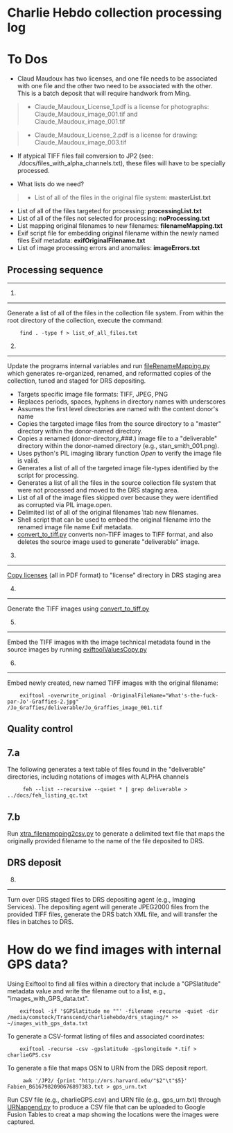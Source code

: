 Charlie Hebdo collection processing log
================================
[comment]: # (The following is written in MarkDown and can be converted to HTML using http://daringfireball.net/projects/markdown/dingus . At least that was possible in June 2016. There also seem to be many tools for generating PDFs from MarkDown.)

To Dos
======
* Claud Maudoux has two licenses, and one file needs to be associated with one file and the other two need to be associated with the other. This is a batch deposit that will require handwork from Ming.

> * Claude_Maudoux_License_1.pdf is a license for photographs: Claude_Maudoux_image_001.tif and Claude_Maudoux_image_001.tif

> * Claude_Maudoux_License_2.pdf is a license for drawing: Claude_Maudoux_image_003.tif

* If atypical TIFF files fail conversion to JP2 (see: ./docs/files\_with\_alpha\_channels.txt), these files will have to be specially processed.

* What lists do we need?

> * List of all of the files in the original file system: **masterList.txt**
* List of all of the files targeted for processing: **processingList.txt**
* List of all of the files not selected for processing: **noProcessing.txt**
* List mapping original filenames to new filenames: **filenameMapping.txt**
* Exif script file for embedding original filename within the newly named files Exif metadata: **exifOriginalFilename.txt**
* List of image processing errors and anomalies: **imageErrors.txt**

## Processing sequence
------------------------------------
 
1.
-----
 Generate a list of all of the files in the collection file system. From within the root directory of the collection, execute the command:
 
        find . -type f > list_of_all_files.txt

2.
------

Update the programs internal variables and run  [fileRenameMapping.py](https://github.com/comstock/CharlieHebdo/blob/master/02_fileRenameMapping.py) which generates re-organized, renamed, and reformatted copies of the collection, tuned and staged for DRS depositing. 

* Targets specific image file formats: TIFF, JPEG, PNG
* Replaces periods, spaces, hyphens in directory names with underscores
* Assumes the first level directories are named with the content donor's name
* Copies the targeted image files from the source directory to a "master" directory within the donor-named directory.
* Copies a renamed (donor-directory\_###.<ext>) image file to a "deliverable" directory within the donor-named directory (e.g., stan\_smith_001.png).
* Uses python's PIL imaging library function _Open_ to verify the image file is valid.
* Generates a list of all of the targeted image file-types identified by the script for processing.
* Generates a list of all the files in the source collection file system that were not processed and moved to the DRS staging area.
* List of all of the image files skipped over because they were identified as corrupted via PIL image.open.
* Delimited list of all of the original filenames \tab new filenames.
* Shell script that can be used to embed the original filename into the renamed image file name Exif metadata.
* [convert\_to\_tiff.py](https://github.com/comstock/CharlieHebdo/blob/master/04_convert_to_tiff.py) converts non-TIFF images to TIFF format, and also deletes the source image used to generate "deliverable" image.

3.
-----
[Copy licenses](https://github.com/comstock/CharlieHebdo/blob/master/03_ch_license_copy.py) (all in PDF format) to "license" directory in DRS staging area


4.
-----
Generate the TIFF images using [convert\_to\_tiff.py](https://github.com/comstock/CharlieHebdo/blob/master/04_convert_to_tiff.py)

5.
-----
Embed the TIFF images with the image technical metadata found in the source images by running [exiftoolValuesCopy.py](https://github.com/comstock/CharlieHebdo/blob/master/05_exiftoolValuesCopy.py)

6.
-----
Embed newly created, new named TIFF images with the original filename:

        exiftool -overwrite_original -OriginalFileName="What's-the-fuck-par-Jo'-Graffies-2.jpg" /Jo_Graffies/deliverable/Jo_Graffies_image_001.tif

Quality control
-----

7.a
-----

The following generates a text table of files found in the "deliverable" directories, including notations of images with ALPHA channels

         
         feh --list --recursive --quiet * | grep deliverable > ../docs/feh_listing_qc.txt

7.b
-----

Run [xtra_filenampping2csv.py](https://github.com/comstock/CharlieHebdo/blob/master/xtra_filenampping2csv.py) to generate a delimited text file that maps the originally provided filename to the name of the file deposited to DRS.

DRS deposit
-----

8.
-----

Turn over DRS staged files to DRS depositing agent (e.g., Imaging Services).  The depositing agent will generate JPEG2000 files from the provided TIFF files, generate the DRS batch XML file, and will transfer the files in batches to DRS.

# How do we find images with internal GPS data?

Using Exiftool to find all files within a directory that include  a "GPSlatitude" metadata value and write the filename out to a list, e.g., "images_with_GPS_data.txt".
        
        exiftool -if '$GPSlatitude ne ""' -filename -recurse -quiet -dir /media/comstock/Transcend/charliehebdo/drs_staging/* >> ~/images_with_gps_data.txt

To generate a CSV-format listing of files and associated coordinates:
	
		exiftool -recurse -csv -gpslatitude -gpslongitude *.tif > charlieGPS.csv
		
To generate a file that maps OSN to URN from the DRS deposit report.
		
		 awk '/JP2/ {print "http://nrs.harvard.edu/"$2"\t"$5}' Fabien_B6167982090676897383.txt > gps_urn.txt
Run CSV file (e.g., charlieGPS.csv) and URN file (e.g., gps_urn.txt) through [URNappend.py](https://github.com/comstock/ch_dross/blob/master/URNappend.py) to produce a CSV file that can be uploaded to Google Fusion Tables to creat a map showing the locations were the images were captured.
